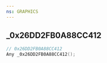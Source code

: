 ```yaml
---
ns: GRAPHICS
---
```

## _0x26DD2FB0A88CC412

```c
// 0x26DD2FB0A88CC412
Any _0x26DD2FB0A88CC412();
```

